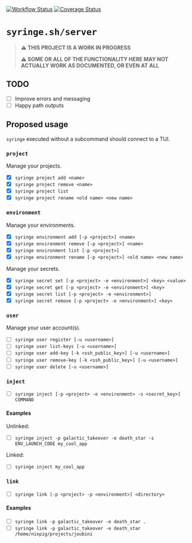 [![Workflow Status](https://github.com/syringe-sh/server/actions/workflows/build.yml/badge.svg?branch=main)](https://github.com/syringe-sh/server/actions/workflows/build.yml?query=branch%3Amain)
[![Coverage Status](https://coveralls.io/repos/github/syringe-sh/server/badge.svg?branch=main)](https://coveralls.io/github/syringe-sh/server?branch=main)

# `syringe.sh/server`

> **⚠️ THIS PROJECT IS A WORK IN PROGRESS**
>
> **⚠️ SOME OR ALL OF THE FUNCTIONALITY HERE MAY NOT ACTUALLY WORK AS DOCUMENTED, OR EVEN AT ALL**

## TODO

- [ ] Improve errors and messaging
- [ ] Happy path outputs

## Proposed usage

`syringe` executed without a subcommand should connect to a TUI.

### `project`

Manage your projects.

- [x] `syringe project add <name>`
- [x] `syringe project remove <name>`
- [x] `syringe project list`
- [x] `syringe project rename <old name> <new name>`

### `environment`

Manage your environments.

- [x] `syringe environment add [-p <project>] <name>`
- [x] `syringe environment remove [-p <project>] <name>`
- [x] `syringe environment list [-p <project>]`
- [x] `syringe environment rename [-p <project>] <old name> <new name>`

Manage your secrets.

- [x] `syringe secret set [-p <project> -e <environment>] <key> <value>`
- [x] `syringe secret get [-p <project> -e <environment>] <key>`
- [x] `syringe secret list [-p <project> -e <environment>]`
- [x] `syringe secret remove [-p <project> -e <environment>] <key>`

### `user`

Manage your user account(s).

- [ ] `syringe user register [-u <username>]`
- [ ] `syringe user list-keys [-u <username>]`
- [ ] `syringe user add-key [-k <ssh_public_key>] [-u <username>]`
- [ ] `syringe user remove-key [-k <ssh_public_key>] [-u <username>]`
- [ ] `syringe user delete [-u <username>]`

### `inject`

- [ ] `syringe inject [-p <project> -e <environment> -s <secret_key>] COMMAND`

#### Examples

Unlinked:

- [ ] `syringe inject -p galactic_takeover -e death_star -s ENV_LAUNCH_CODE my_cool_app`

Linked:

- [ ] `syringe inject my_cool_app`

### `link`

- [ ] `syringe link [-p <project> -p <environment>] <directory>`

#### Examples

- [ ] `syringe link -p galactic_takeover -e death_star .`
- [ ] `syringe link -p galactic_takeover -e death_star /home/nixpig/projects/joubini`
